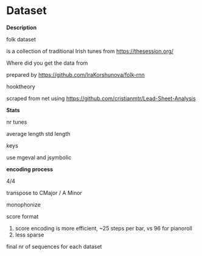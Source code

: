 # Dataset

**Description**

folk dataset 

is a collection of traditional Irish tunes from https://thesession.org/

Where did you get the data from

prepared by https://github.com/IraKorshunova/folk-rnn

hooktheory

scraped from net using https://github.com/cristianmtr/Lead-Sheet-Analysis

**Stats**

nr tunes

average length
std length

keys

use mgeval and jsymbolic

**encoding process**

4/4

transpose to CMajor / A Minor

monophonize

score format

1. score encoding is more efficient, ~25 steps per bar, vs 96 for pianoroll
1. less sparse

final nr of sequences for each dataset